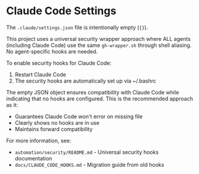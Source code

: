 # Claude Code Settings

The `.claude/settings.json` file is intentionally empty (`{}`).

This project uses a universal security wrapper approach where ALL agents (including Claude Code) use the same `gh-wrapper.sh` through shell aliasing. No agent-specific hooks are needed.

To enable security hooks for Claude Code:
1. Restart Claude Code
2. The security hooks are automatically set up via ~/.bashrc

The empty JSON object ensures compatibility with Claude Code while indicating that no hooks are configured. This is the recommended approach as it:
- Guarantees Claude Code won't error on missing file
- Clearly shows no hooks are in use
- Maintains forward compatibility

For more information, see:
- `automation/security/README.md` - Universal security hooks documentation
- `docs/CLAUDE_CODE_HOOKS.md` - Migration guide from old hooks
